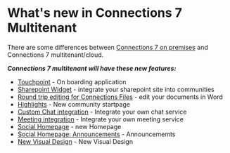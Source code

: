 # What's new in Connections 7 Multitenant

There are some differences between [Connections 7 on premises](https://help.hcltechsw.com/connections/v7/user/eucommon/r_eucommon_whats_new.html) and Connections 7 multitenant/cloud.

***Connections 7 multitenant will have these new features:***

- [Touchpoint](touchpoint.md) - On boarding application
- [Sharepoint Widget](sharepoint.md) - integrate your sharepoint site into communities
- [Round trip editing for Connections Files](round-trip-edit.md) - edit your documents in Word
- [Highlights](highlights.md) - New community startpage
- [Custom Chat integration](chat.md) - Integrate your own chat service
- [Meeting integration](meeting.md) - Integrate your own meeting service
- [Social Homepage](connections-social-homepage.md) - new Homepage
- [Social Homepage: Announcements](announcements.md) - Announcememts
- [New Visual Design](visual-update.md) - New Visual Design

